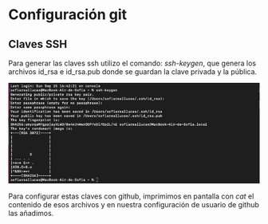 # Configuración git

## Claves SSH

Para generar las claves ssh utilizo el comando: *ssh-keygen*, que genera los archivos id_rsa e id_rsa.pub donde se guardan la clave privada y la pública.

![Generación Claves](https://github.com/chowfie/PROBLEM/blob/main/images/shh_clave.png)

Para configurar estas claves con github, imprimimos en pantalla con *cat* el contenido de esos archivos y en nuestra configuración de usuario de github las añadimos.

